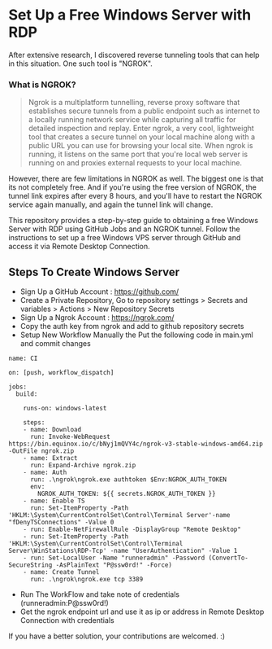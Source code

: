 # Set Up a Free Windows Server with RDP 
After extensive research, I discovered reverse tunneling tools that can help in this situation. One such tool is "NGROK".

### What is NGROK? 
> Ngrok is a multiplatform tunnelling, reverse proxy software that establishes secure tunnels from a public endpoint such as internet to a locally running network service while capturing all traffic for detailed inspection and replay.
>Enter ngrok, a very cool, lightweight tool that creates a secure tunnel on your local machine along with a public URL you can use for browsing your local site. When ngrok is running, it listens on the same port that you're local web server is running on and proxies external requests to your local machine.

However, there are few limitations in NGROK as well. The biggest one is that its not completely free. And if you're using the free version of NGROK, the tunnel link expires after every 8 hours, and you'll have to restart the NGROK service again manually, and again the tunnel link will change. 

This repository provides a step-by-step guide to obtaining a free Windows Server with RDP using GitHub Jobs and an NGROK tunnel. Follow the instructions to set up a free Windows VPS server through GitHub and access it via Remote Desktop Connection.

## Steps To Create Windows Server
* Sign Up a GitHub Account : https://github.com/
* Create a Private Repository, Go to repository settings > Secrets and variables > Actions > New Repository Secrets
* Sign Up a Ngrok Account : https://ngrok.com/
* Copy the auth key from ngrok and add to github repository secrets
* Setup New Workflow Manually the Put the following code in main.yml and commit changes 
```
name: CI

on: [push, workflow_dispatch]

jobs:
  build:

    runs-on: windows-latest

    steps:
    - name: Download
      run: Invoke-WebRequest https://bin.equinox.io/c/bNyj1mQVY4c/ngrok-v3-stable-windows-amd64.zip -OutFile ngrok.zip
    - name: Extract
      run: Expand-Archive ngrok.zip
    - name: Auth
      run: .\ngrok\ngrok.exe authtoken $Env:NGROK_AUTH_TOKEN
      env:
        NGROK_AUTH_TOKEN: ${{ secrets.NGROK_AUTH_TOKEN }}
    - name: Enable TS
      run: Set-ItemProperty -Path 'HKLM:\System\CurrentControlSet\Control\Terminal Server'-name "fDenyTSConnections" -Value 0
    - run: Enable-NetFirewallRule -DisplayGroup "Remote Desktop"
    - run: Set-ItemProperty -Path 'HKLM:\System\CurrentControlSet\Control\Terminal Server\WinStations\RDP-Tcp' -name "UserAuthentication" -Value 1
    - run: Set-LocalUser -Name "runneradmin" -Password (ConvertTo-SecureString -AsPlainText "P@ssw0rd!" -Force)
    - name: Create Tunnel
      run: .\ngrok\ngrok.exe tcp 3389

```
* Run The WorkFlow and take note of credentials (runneradmin:P@ssw0rd!)
* Get the ngrok endpoint url and use it as ip or address in Remote Desktop Connection with credentials

If you have a better solution, your contributions are welcomed. :)
